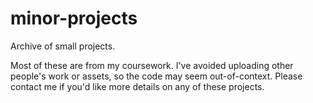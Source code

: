 # minor-projects
Archive of small projects.

Most of these are from my coursework. 
I've avoided uploading other people's work or assets, so the code may seem out-of-context.
Please contact me if you'd like more details on any of these projects.
